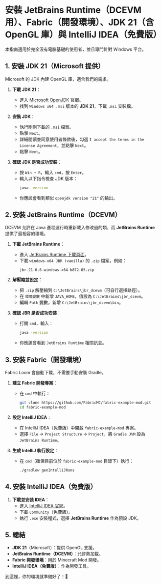 # 安裝 JetBrains Runtime（DCEVM 用）、Fabric（開發環境）、JDK 21（含 OpenGL 庫）與 IntelliJ IDEA（免費版）

本指南適用於完全沒有電腦基礎的使用者，並且專門針對 Windows 平台。

## 1. 安裝 JDK 21（Microsoft 提供）

Microsoft 的 JDK 內建 OpenGL 庫，適合我們的需求。

1. **下載 JDK 21**：
   - 進入 [Microsoft OpenJDK 官網](https://learn.microsoft.com/en-us/java/openjdk/download)。
   - 找到 `Windows x64 .msi` 版本的 **JDK 21**，下載 `.msi` 安裝檔。

2. **安裝 JDK**：
   - 執行剛剛下載的 `.msi` 檔案。
   - 點擊 `Next`。
   - 詳細閱讀並同意使用者條款後，勾選 `I accept the terms in the License Agreement`，並點擊 `Next`。
   - 點擊 `Next`。

3. **確認 JDK 是否成功安裝**：
   - 按 `Win + R`，輸入 `cmd`，按 `Enter`。
   - 輸入以下指令檢查 JDK 版本：
     ```sh
     java -version
     ```
   - 你應該會看到類似 `openjdk version "21"` 的輸出。

## 2. 安裝 JetBrains Runtime（DCEVM）

DCEVM 允許在 Java 進程運行時重新載入修改過的類，而 **JetBrains Runtime** 提供了最相容的環境。

1. **下載 JetBrains Runtime**：
   - 進入 [JetBrains Runtime 下載頁面](https://github.com/JetBrains/JetBrainsRuntime/releases)。
   - 下載 `windows-x64 JBR (vanilla)` 的 `.zip` 檔案，例如：
     ```
     jbr-21.0.6-windows-x64-b872.85.zip
     ```

2. **解壓縮並設定**：
   - 把 `.zip` 解壓縮到 `C:\JetBrains\jbr_dcevm`（可自行選擇路徑）。
   - 在 `環境變數` 中新增 `JAVA_HOME`，值設為 `C:\JetBrains\jbr_dcevm`。
   - 編輯 `Path` 變數，新增 `C:\JetBrains\jbr_dcevm\bin`。

3. **確認 JBR 是否成功安裝**：
   - 打開 `cmd`，輸入：
     ```sh
     java -version
     ```
   - 你應該會看到 `JetBrains Runtime` 相關訊息。

## 3. 安裝 Fabric（開發環境）

Fabric Loom 會自動下載，不需要手動安裝 Gradle。

1. **建立 Fabric 開發專案**：
   - 在 `cmd` 中執行：
     ```sh
     git clone https://github.com/FabricMC/fabric-example-mod.git
     cd fabric-example-mod
     ```

2. **設定 IntelliJ IDEA**：
   - 在 IntelliJ IDEA（免費版）中開啟 `fabric-example-mod` 專案。
   - 選擇 `File` → `Project Structure` → `Project`，將 `Gradle JVM` 設為 `JetBrains Runtime`。

3. **生成 IntelliJ 執行設定**：
   - 在 `cmd`（確保目前位於 `fabric-example-mod` 目錄下）執行：
     ```sh
     ./gradlew genIntelliJRuns
     ```

## 4. 安裝 IntelliJ IDEA（免費版）

1. **下載並安裝 IDEA**：
   - 進入 [IntelliJ IDEA 官網](https://www.jetbrains.com/idea/download/)。
   - 下載 `Community`（免費版）。
   - 執行 `.exe` 安裝程式，選擇 **JetBrains Runtime** 作為預設 JDK。

## 5. 總結

- **JDK 21**（Microsoft）：提供 OpenGL 支援。
- **JetBrains Runtime（DCEVM）**：允許熱加載。
- **Fabric 開發環境**：用於 Minecraft Mod 開發。
- **IntelliJ IDEA（免費版）**：作為開發工具。

到這裡，你的環境就準備好了！🚀